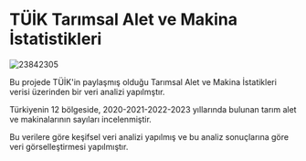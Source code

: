 # TÜİK Tarımsal Alet ve Makina İstatistikleri
![23842305](https://github.com/SalihaDugan/TUIK-Tarim-Alet-ve-Makinalarinin-Analizi/assets/96032761/bec52915-5638-41e3-a0b3-8ff4e2c4c7f5)

Bu projede TÜİK'in paylaşmış olduğu Tarımsal Alet ve Makina İstatikleri verisi üzerinden bir veri analizi yapılmştır.

Türkiyenin 12 bölgeside, 2020-2021-2022-2023 yıllarında bulunan tarım alet ve makinalarının  sayıları incelenmiştir.

Bu verilere göre keşifsel veri analizi yapılmış ve bu analiz sonuçlarına göre veri görselleştirmesi yapılmıştır.
